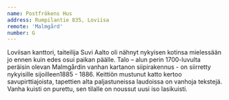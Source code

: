 ```yaml
---
name: Postfrökens Hus
address: Rumpilantie 835, Loviisa
remote: 'Malmgård'
number: G
---
```

Loviisan kanttori, taiteilija Suvi Aalto oli nähnyt nykyisen kotinsa mielessään jo ennen kuin edes osui paikan päälle. Talo – alun perin 1700-luvulta peräisin olevan Malmgårdin vanhan kartanon siipirakennus - on siirretty nykyisille sijoilleen1885 - 1886. Keittiön mustunut katto kertoo savupirttiajoista, tapettien alta paljastuneissa laudoissa on vanhoja tekstejä. Vanha kuisti on purettu, sen tilalle on noussut uusi iso lasikuisti.